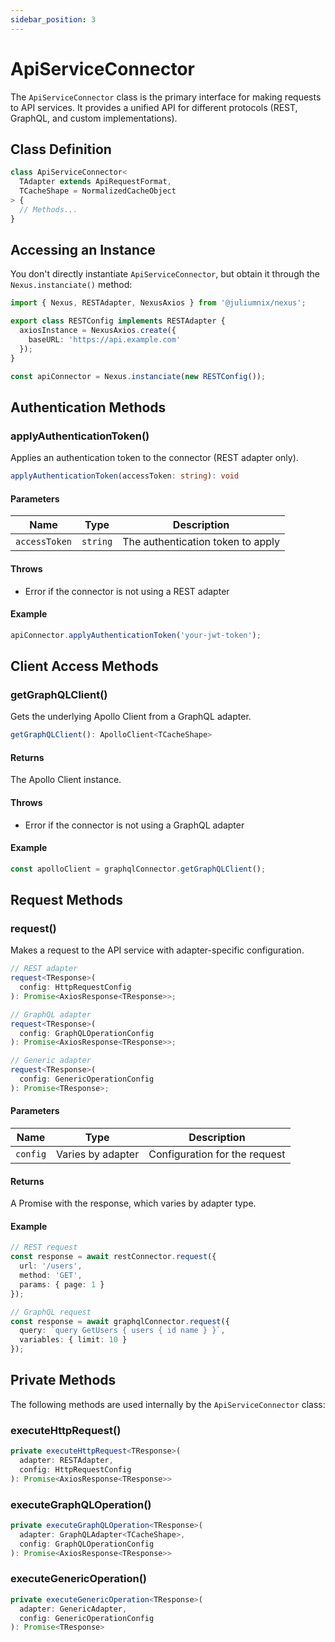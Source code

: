 ```yaml
---
sidebar_position: 3
---
```


# ApiServiceConnector

The `ApiServiceConnector` class is the primary interface for making requests to API services. It provides a unified API for different protocols (REST, GraphQL, and custom implementations).

## Class Definition

```typescript
class ApiServiceConnector<
  TAdapter extends ApiRequestFormat,
  TCacheShape = NormalizedCacheObject
> {
  // Methods...
}
```

## Accessing an Instance

You don't directly instantiate `ApiServiceConnector`, but obtain it through the `Nexus.instanciate()` method:

```typescript
import { Nexus, RESTAdapter, NexusAxios } from '@juliumnix/nexus';

export class RESTConfig implements RESTAdapter {
  axiosInstance = NexusAxios.create({
    baseURL: 'https://api.example.com'
  });
}

const apiConnector = Nexus.instanciate(new RESTConfig());
```

## Authentication Methods

### applyAuthenticationToken()

Applies an authentication token to the connector (REST adapter only).

```typescript
applyAuthenticationToken(accessToken: string): void
```

#### Parameters

| Name | Type | Description |
|------|------|-------------|
| `accessToken` | `string` | The authentication token to apply |

#### Throws

- Error if the connector is not using a REST adapter

#### Example

```typescript
apiConnector.applyAuthenticationToken('your-jwt-token');
```

## Client Access Methods

### getGraphQLClient()

Gets the underlying Apollo Client from a GraphQL adapter.

```typescript
getGraphQLClient(): ApolloClient<TCacheShape>
```

#### Returns

The Apollo Client instance.

#### Throws

- Error if the connector is not using a GraphQL adapter

#### Example

```typescript
const apolloClient = graphqlConnector.getGraphQLClient();
```

## Request Methods

### request()

Makes a request to the API service with adapter-specific configuration.

```typescript
// REST adapter
request<TResponse>(
  config: HttpRequestConfig
): Promise<AxiosResponse<TResponse>>;

// GraphQL adapter
request<TResponse>(
  config: GraphQLOperationConfig
): Promise<AxiosResponse<TResponse>>;

// Generic adapter
request<TResponse>(
  config: GenericOperationConfig
): Promise<TResponse>;
```

#### Parameters

| Name | Type | Description |
|------|------|-------------|
| `config` | Varies by adapter | Configuration for the request |

#### Returns

A Promise with the response, which varies by adapter type.

#### Example

```typescript
// REST request
const response = await restConnector.request({
  url: '/users',
  method: 'GET',
  params: { page: 1 }
});

// GraphQL request
const response = await graphqlConnector.request({
  query: `query GetUsers { users { id name } }`,
  variables: { limit: 10 }
});
```

## Private Methods

The following methods are used internally by the `ApiServiceConnector` class:

### executeHttpRequest()

```typescript
private executeHttpRequest<TResponse>(
  adapter: RESTAdapter,
  config: HttpRequestConfig
): Promise<AxiosResponse<TResponse>>
```

### executeGraphQLOperation()

```typescript
private executeGraphQLOperation<TResponse>(
  adapter: GraphQLAdapter<TCacheShape>,
  config: GraphQLOperationConfig
): Promise<AxiosResponse<TResponse>>
```

### executeGenericOperation()

```typescript
private executeGenericOperation<TResponse>(
  adapter: GenericAdapter,
  config: GenericOperationConfig
): Promise<TResponse>
``` 